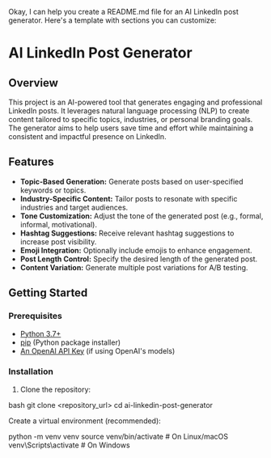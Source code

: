 Okay, I can help you create a README.md file for an AI LinkedIn post generator. Here's a template with sections you can customize:
# AI LinkedIn Post Generator


## Overview

This project is an AI-powered tool that generates engaging and professional LinkedIn posts. It leverages natural language processing (NLP) to create content tailored to specific topics, industries, or personal branding goals. The generator aims to help users save time and effort while maintaining a consistent and impactful presence on LinkedIn.


## Features

* **Topic-Based Generation:** Generate posts based on user-specified keywords or topics.
* **Industry-Specific Content:** Tailor posts to resonate with specific industries and target audiences.
* **Tone Customization:** Adjust the tone of the generated post (e.g., formal, informal, motivational).
* **Hashtag Suggestions:** Receive relevant hashtag suggestions to increase post visibility.
* **Emoji Integration:** Optionally include emojis to enhance engagement.
* **Post Length Control:** Specify the desired length of the generated post.
* **Content Variation:** Generate multiple post variations for A/B testing.

## Getting Started

### Prerequisites

* [Python 3.7+](https://www.python.org/downloads/)
* [pip](https://pip.pypa.io/en/stable/installing/) (Python package installer)
* [An OpenAI API Key](https://platform.openai.com/account/api-keys) (if using OpenAI's models)

### Installation

1. Clone the repository:


 bash
 git clone <repository_url>
 cd ai-linkedin-post-generator


Create a virtual environment (recommended):

python -m venv venv
source venv/bin/activate # On Linux/macOS
venv\Scripts\activate # On Windows

